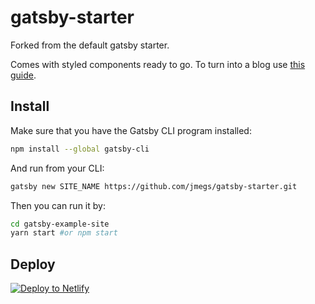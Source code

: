 # gatsby-starter

Forked from the default gatsby starter.

Comes with styled components ready to go.
To turn into a blog use [this guide](https://next.gatsbyjs.org/docs/adding-markdown-pages/).

## Install

Make sure that you have the Gatsby CLI program installed:

```sh
npm install --global gatsby-cli
```

And run from your CLI:

```sh
gatsby new SITE_NAME https://github.com/jmegs/gatsby-starter.git
```

Then you can run it by:

```sh
cd gatsby-example-site
yarn start #or npm start
```

## Deploy

[![Deploy to Netlify](https://www.netlify.com/img/deploy/button.svg)](https://app.netlify.com/start/deploy?repository=https://https://github.com/jmegs/gatsby-starter.git)
